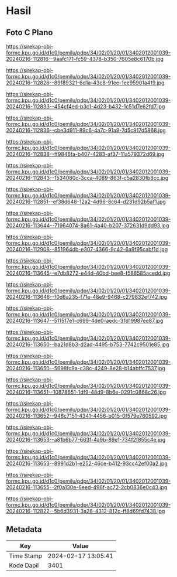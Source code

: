 # Hasil

## Foto C Plano

https://sirekap-obj-formc.kpu.go.id/d1c0/pemilu/pdpr/34/02/01/20/01/3402012001039-20240216-112816--9aafc171-fc59-4378-b350-7605e8c6170b.jpg

https://sirekap-obj-formc.kpu.go.id/d1c0/pemilu/pdpr/34/02/01/20/01/3402012001039-20240216-112826--89f89321-6d1a-43c8-91ee-1ee95901a419.jpg

https://sirekap-obj-formc.kpu.go.id/d1c0/pemilu/pdpr/34/02/01/20/01/3402012001039-20240216-112833--454cf4ed-b3c1-4d23-b432-1c51d7e62fd7.jpg

https://sirekap-obj-formc.kpu.go.id/d1c0/pemilu/pdpr/34/02/01/20/01/3402012001039-20240216-112836--cbe3d911-89c6-4a7c-91a9-7d5c917d5868.jpg

https://sirekap-obj-formc.kpu.go.id/d1c0/pemilu/pdpr/34/02/01/20/01/3402012001039-20240216-112838--ff9846fa-b407-4283-af37-11a579372d69.jpg

https://sirekap-obj-formc.kpu.go.id/d1c0/pemilu/pdpr/34/02/01/20/01/3402012001039-20240216-112843--1534080c-3cca-4089-863f-c5a2830fb8cc.jpg

https://sirekap-obj-formc.kpu.go.id/d1c0/pemilu/pdpr/34/02/01/20/01/3402012001039-20240216-112851--ef38d648-12a2-4d96-8c64-d231d92b5af1.jpg

https://sirekap-obj-formc.kpu.go.id/d1c0/pemilu/pdpr/34/02/01/20/01/3402012001039-20240216-113644--71964074-8a61-4a40-b207-372631d9dd93.jpg

https://sirekap-obj-formc.kpu.go.id/d1c0/pemilu/pdpr/34/02/01/20/01/3402012001039-20240216-112908--851964db-e307-4366-9c42-6a9f95cabf1d.jpg

https://sirekap-obj-formc.kpu.go.id/d1c0/pemilu/pdpr/34/02/01/20/01/3402012001039-20240216-113645--e7db8272-e44d-40bd-bee8-f588585acedd.jpg

https://sirekap-obj-formc.kpu.go.id/d1c0/pemilu/pdpr/34/02/01/20/01/3402012001039-20240216-113646--f0d8a235-f71e-48e9-9468-c279832ef742.jpg

https://sirekap-obj-formc.kpu.go.id/d1c0/pemilu/pdpr/34/02/01/20/01/3402012001039-20240216-113647--511517e1-c699-4de0-aedc-31d19987ee87.jpg

https://sirekap-obj-formc.kpu.go.id/d1c0/pemilu/pdpr/34/02/01/20/01/3402012001039-20240216-113650--ba21d8b3-d2ad-4495-b753-7742c9501e85.jpg

https://sirekap-obj-formc.kpu.go.id/d1c0/pemilu/pdpr/34/02/01/20/01/3402012001039-20240216-113650--5698fc9a-c38c-4249-8e28-b14abffc7537.jpg

https://sirekap-obj-formc.kpu.go.id/d1c0/pemilu/pdpr/34/02/01/20/01/3402012001039-20240216-113651--10878651-1df9-48d9-8b6e-0291c0868c26.jpg

https://sirekap-obj-formc.kpu.go.id/d1c0/pemilu/pdpr/34/02/01/20/01/3402012001039-20240216-113652--946c7151-4341-4456-b015-0f579e760592.jpg

https://sirekap-obj-formc.kpu.go.id/d1c0/pemilu/pdpr/34/02/01/20/01/3402012001039-20240216-113653--a81b6b77-663f-4a9b-89e1-734f2f855c4e.jpg

https://sirekap-obj-formc.kpu.go.id/d1c0/pemilu/pdpr/34/02/01/20/01/3402012001039-20240216-113653--8991d2b1-e252-46ce-b412-93cc42ef00a2.jpg

https://sirekap-obj-formc.kpu.go.id/d1c0/pemilu/pdpr/34/02/01/20/01/3402012001039-20240216-113655--2f0a130e-6eed-496f-ac72-2cb0836e0c43.jpg

https://sirekap-obj-formc.kpu.go.id/d1c0/pemilu/pdpr/34/02/01/20/01/3402012001039-20240216-112822--5b6d3931-3a28-4312-812c-ff8d69fd7438.jpg


## Metadata

| Key        | Value               |
| ---------- | ------------------- |
| Time Stamp | 2024-02-17 13:05:41 |
| Kode Dapil | 3401                |




